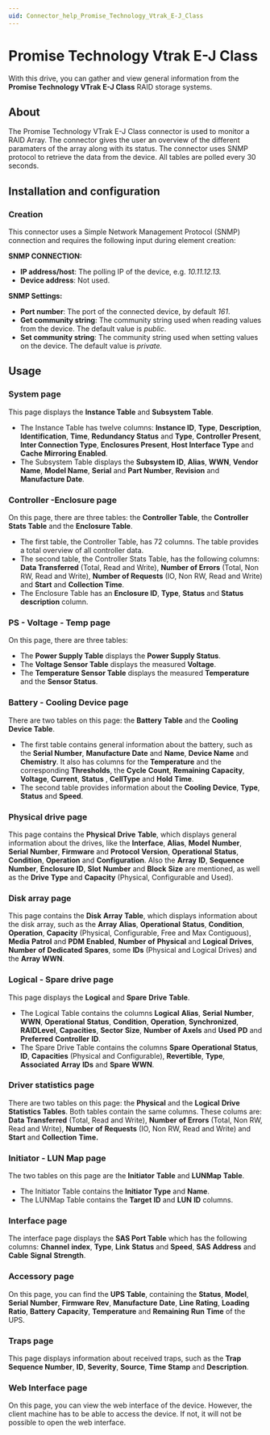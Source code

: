 ```yaml
---
uid: Connector_help_Promise_Technology_Vtrak_E-J_Class
---
```


# Promise Technology Vtrak E-J Class

With this drive, you can gather and view general information from the **Promise Technology VTrak E-J Class** RAID storage systems.

## About

The Promise Technology VTrak E-J Class connector is used to monitor a RAID Array. The connector gives the user an overview of the different paramaters of the array along with its status. The connector uses SNMP protocol to retrieve the data from the device. All tables are polled every 30 seconds.

## Installation and configuration

### Creation

This connector uses a Simple Network Management Protocol (SNMP) connection and requires the following input during element creation:

**SNMP CONNECTION:**

- **IP address/host**: The polling IP of the device, e.g. *10.11.12.13.*
- **Device address**: Not used.

**SNMP Settings:**

- **Port number**: The port of the connected device, by default *161*.
- **Get community string**: The community string used when reading values from the device. The default value is *public*.
- **Set community string**: The community string used when setting values on the device. The default value is *private.*

## Usage

### System page

This page displays the **Instance Table** and **Subsystem Table**.

- The Instance Table has twelve columns: **Instance ID**, **Type**, **Description**, **Identification**, **Time**, **Redundancy Status** and **Type**, **Controller Present**, **Inter Connection Type**, **Enclosures Present**, **Host Interface Type** and **Cache Mirroring Enabled**.
- The Subsystem Table displays the **Subsystem ID**, **Alias**, **WWN**, **Vendor Name**, **Model Name**, **Serial** and **Part Number**, **Revision** and **Manufacture Date**.

### Controller -Enclosure page

On this page, there are three tables: the **Controller Table**, the **Controller Stats Table** and the **Enclosure Table**.

- The first table, the Controller Table, has 72 columns. The table provides a total overview of all controller data.
- The second table, the Controller Stats Table, has the following columns: **Data Transferred** (Total, Read and Write), **Number of Errors** (Total, Non RW, Read and Write), **Number of Requests** (IO, Non RW, Read and Write) and **Start** and **Collection Time**.
- The Enclosure Table has an **Enclosure ID**, **Type**, **Status** and **Status description** column.

### PS - Voltage - Temp page

On this page, there are three tables:

- The **Power Supply Table** displays the **Power Supply Status**.
- The **Voltage Sensor Table** displays the measured **Voltage**.
- The **Temperature Sensor Table** displays the measured **Temperature** and the **Sensor Status**.

### Battery - Cooling Device page

There are two tables on this page: the **Battery** **Table** and the **Cooling Device Table**.

- The first table contains general information about the battery, such as the **Serial Number**, **Manufacture Date** and **Name**, **Device Name** and **Chemistry**. It also has columns for the **Temperature** and the corresponding **Thresholds**, the **Cycle** **Count**, **Remaining** **Capacity**, **Voltage**, **Current**, **Status** , **CellType** and **Hold** **Time**.
- The second table provides information about the **Cooling** **Device**, **Type**, **Status** and **Speed**.

### Physical drive page

This page contains the **Physical** **Drive** **Table**, which displays general information about the drives, like the **Interface**, **Alias**, **Model** **Number**, **Serial** **Number**, **Firmware** and **Protocol** **Version**, **Operational** **Status**, **Condition**, **Operation** and **Configuration**. Also the **Array** **ID**, **Sequence** **Number**, **Enclosure** **ID**, **Slot** **Number** and **Block** **Size** are mentioned, as well as the **Drive** **Type** and **Capacity** (Physical, Configurable and Used).

### Disk array page

This page contains the **Disk** **Array** **Table**, which displays information about the disk array, such as the **Array** **Alias**, **Operational** **Status**, **Condition**, **Operation**, **Capacity** (Physical, Configurable, Free and Max Contiguous), **Media** **Patrol** and **PDM** **Enabled**, **Number** **of** **Physical** and **Logical** **Drives**, **Number** **of** **Dedicated** **Spares**, some **IDs** (Physical and Logical Drives) and the **Array** **WWN**.

### Logical - Spare drive page

This page displays the **Logical** and **Spare** **Drive** **Table**.

- The Logical Table contains the columns **Logical** **Alias**, **Serial** **Number**, **WWN**, **Operational** **Status**, **Condition**, **Operation**, **Synchronized**, **RAIDLevel**, **Capacities**, **Sector** **Size**, **Number** **of** **Axels** and **Used** **PD** and **Preferred** **Controller** **ID**.
- The Spare Drive Table contains the columns **Spare** **Operational** **Status**, **ID**, **Capacities** (Physical and Configurable), **Revertible**, **Type**, **Associated** **Array** **IDs** and **Spare** **WWN**.

### Driver statistics page

There are two tables on this page: the **Physical** and the **Logical** **Drive** **Statistics** **Tables**. Both tables contain the same columns. These colums are: **Data** **Transferred** (Total, Read and Write), **Number** **of** **Errors** (Total, Non RW, Read and Write), **Number** **of** **Requests** (IO, Non RW, Read and Write) and **Start** and **Collection** **Time.**

### Initiator - LUN Map page

The two tables on this page are the **Initiator** **Table** and **LUNMap** **Table**.

- The Initiator Table contains the **Initiator** **Type** and **Name**.
- The LUNMap Table contains the **Target** **ID** and **LUN** **ID** columns.

### Interface page

The interface page displays the **SAS Port Table** which has the following columns: **Channel** **index**, **Type**, **Link** **Status** and **Speed**, **SAS** **Address** and **Cable** **Signal** **Strength**.

### Accessory page

On this page, you can find the **UPS Table**, containing the **Status**, **Model**, **Serial** **Number**, **Firmware** **Rev**, **Manufacture** **Date**, **Line** **Rating**, **Loading** **Ratio**, **Battery** **Capacity**, **Temperature** and **Remaining** **Run** **Time** of the UPS.

### Traps page

This page displays information about received traps, such as the **Trap Sequence Number**, **ID**, **Severity**, **Source**, **Time** **Stamp** and **Description**.

### Web Interface page

On this page, you can view the web interface of the device. However, the client machine has to be able to access the device. If not, it will not be possible to open the web interface.
